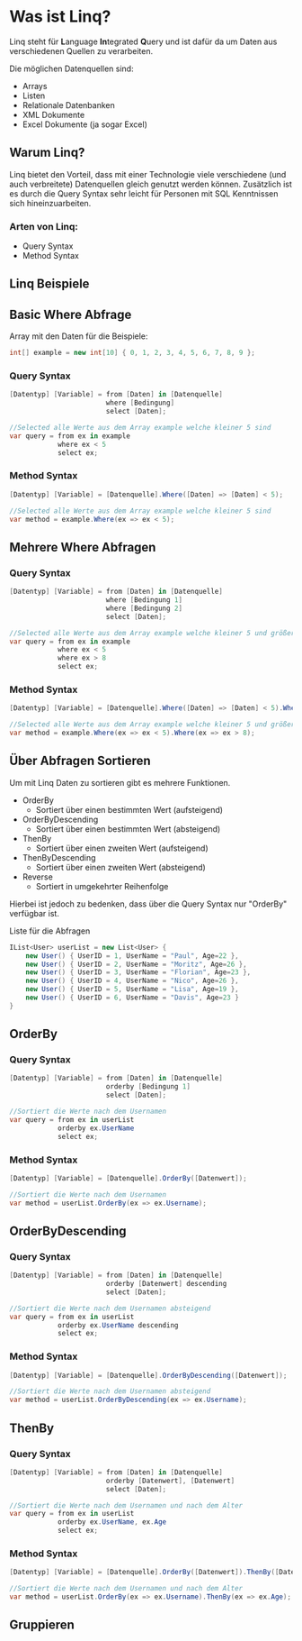 # Was ist Linq?
Linq steht für **L**anguage **In**tegrated **Q**uery und ist dafür da um Daten aus verschiedenen Quellen zu verarbeiten.

Die möglichen Datenquellen sind:
+ Arrays
+ Listen
+ Relationale Datenbanken
+ XML Dokumente
+ Excel Dokumente (ja sogar Excel)

## Warum Linq?
Linq bietet den Vorteil, dass mit einer Technologie viele verschiedene (und auch verbreitete) Datenquellen gleich genutzt werden können. Zusätzlich ist es durch die Query Syntax sehr leicht für Personen mit SQL Kenntnissen sich hineinzuarbeiten.

### Arten von Linq:
+ Query Syntax
+ Method Syntax

## Linq Beispiele

## Basic Where Abfrage
Array mit den Daten für die Beispiele: 
```cs
int[] example = new int[10] { 0, 1, 2, 3, 4, 5, 6, 7, 8, 9 };
```
### Query Syntax
```cs
[Datentyp] [Variable] = from [Daten] in [Datenquelle]
                        where [Bedingung]
                        select [Daten];
```
```cs
//Selected alle Werte aus dem Array example welche kleiner 5 sind
var query = from ex in example
            where ex < 5
            select ex;
```
### Method Syntax
```cs
[Datentyp] [Variable] = [Datenquelle].Where([Daten] => [Daten] < 5);
```
```cs
//Selected alle Werte aus dem Array example welche kleiner 5 sind
var method = example.Where(ex => ex < 5);
```

## Mehrere Where Abfragen
### Query Syntax
```cs
[Datentyp] [Variable] = from [Daten] in [Datenquelle]
                        where [Bedingung 1]
                        where [Bedingung 2]
                        select [Daten];
```
```cs
//Selected alle Werte aus dem Array example welche kleiner 5 und größer als 8 sind
var query = from ex in example
            where ex < 5
            where ex > 8
            select ex;
```
### Method Syntax
```cs
[Datentyp] [Variable] = [Datenquelle].Where([Daten] => [Daten] < 5).Where([Daten] => [Daten] > 5);
```
```cs
//Selected alle Werte aus dem Array example welche kleiner 5 und größer als 8 sind
var method = example.Where(ex => ex < 5).Where(ex => ex > 8);
```

## Über Abfragen Sortieren
Um mit Linq Daten zu sortieren gibt es mehrere Funktionen.
+ OrderBy
    + Sortiert über einen bestimmten Wert (aufsteigend)
+ OrderByDescending
    + Sortiert über einen bestimmten Wert (absteigend)
+ ThenBy
    + Sortiert über einen zweiten Wert (aufsteigend)
+ ThenByDescending
    + Sortiert über einen zweiten Wert (absteigend)
+ Reverse
    + Sortiert in umgekehrter Reihenfolge

Hierbei ist jedoch zu bedenken, dass über die Query Syntax nur "OrderBy" verfügbar ist.

Liste für die Abfragen
```cs
IList<User> userList = new List<User> {
    new User() { UserID = 1, UserName = "Paul", Age=22 },
    new User() { UserID = 2, UserName = "Moritz", Age=26 },
    new User() { UserID = 3, UserName = "Florian", Age=23 },
    new User() { UserID = 4, UserName = "Nico", Age=26 },
    new User() { UserID = 5, UserName = "Lisa", Age=19 },
    new User() { UserID = 6, UserName = "Davis", Age=23 }
}
```
## OrderBy
### Query Syntax
```cs
[Datentyp] [Variable] = from [Daten] in [Datenquelle]
                        orderby [Bedingung 1]
                        select [Daten];
```
```cs
//Sortiert die Werte nach dem Usernamen
var query = from ex in userList
            orderby ex.UserName
            select ex;
```
### Method Syntax
```cs
[Datentyp] [Variable] = [Datenquelle].OrderBy([Datenwert]);
```
```cs
//Sortiert die Werte nach dem Usernamen
var method = userList.OrderBy(ex => ex.Username);
```

## OrderByDescending
### Query Syntax
```cs
[Datentyp] [Variable] = from [Daten] in [Datenquelle]
                        orderby [Datenwert] descending
                        select [Daten];
```
```cs
//Sortiert die Werte nach dem Usernamen absteigend
var query = from ex in userList
            orderby ex.UserName descending
            select ex;
```
### Method Syntax
```cs
[Datentyp] [Variable] = [Datenquelle].OrderByDescending([Datenwert]);
```
```cs
//Sortiert die Werte nach dem Usernamen absteigend
var method = userList.OrderByDescending(ex => ex.Username);
```
## ThenBy
### Query Syntax
```cs
[Datentyp] [Variable] = from [Daten] in [Datenquelle]
                        orderby [Datenwert], [Datenwert]
                        select [Daten];
```
```cs
//Sortiert die Werte nach dem Usernamen und nach dem Alter
var query = from ex in userList
            orderby ex.UserName, ex.Age
            select ex;
```
### Method Syntax
```cs
[Datentyp] [Variable] = [Datenquelle].OrderBy([Datenwert]).ThenBy([Datenwert]);
```
```cs
//Sortiert die Werte nach dem Usernamen und nach dem Alter
var method = userList.OrderBy(ex => ex.Username).ThenBy(ex => ex.Age);
```
## Gruppieren